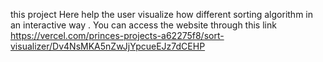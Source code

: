 this project Here help the user visualize how different sorting algorithm in an interactive way . You can access the website through this link https://vercel.com/princes-projects-a62275f8/sort-visualizer/Dv4NsMKA5nZwJjYpcueEJz7dCEHP
